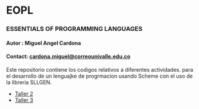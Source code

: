 # EOPL
### ESSENTIALS OF PROGRAMMING LANGUAGES
#### Autor : Miguel Angel Cardona 
#### Contact: cardona.miguel@correounivalle.edu.co

Este repositorio contiene los codigos relativos a diferentes actividades. para el desarrollo de un lenguajke de progrmacion usando Scheme con el uso de la libreria SLLGEN.

* [Taller 2](TALLER2)
* [Taller 3](TALLER3)
